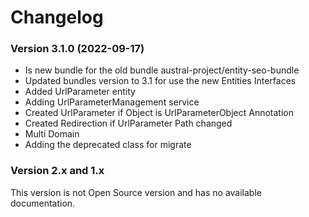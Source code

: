 Changelog
=========

### Version 3.1.0 (2022-09-17)
* Is new bundle for the old bundle austral-project/entity-seo-bundle
* Updated bundles version to 3.1 for use the new Entities Interfaces
* Added UrlParameter entity
* Adding UrlParameterManagement service
* Created UrlParameter if Object is UrlParameterObject Annotation
* Created Redirection if UrlParameter Path changed
* Multi Domain
* Adding the deprecated class for migrate

### Version 2.x and 1.x
This version is not Open Source version and has no available documentation.